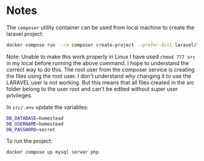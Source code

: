 # Notes
The `composer` utility container can be used from local machine to create the laravel project:
```sh
docker compose run --rm composer create-project --prefer-dist laravel/laravel:^8.0 .
```
Note: Unable to make this work properly in Linux I have used `chmod 777 src` in my local before running the above command. I hope to understand the correct way to do this.
The root user from the composer service is creating the files using the root user. I don't understand why changing it to use the LARAVEL user is not working. But this means that all files created in the src folder belong to the user root and can't be edited without super user privileges.

In `src/.env` update the variables:
```sh
DB_DATABASE=homestead
DB_USERNAME=homestead
DB_PASSWORD=secret
```

To run the project:
```sh
docker compose up mysql server php
```